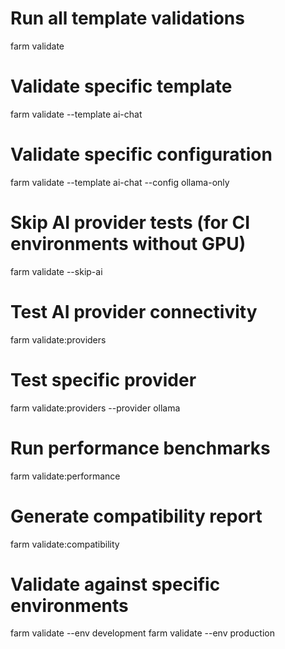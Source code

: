 # Run all template validations

farm validate

# Validate specific template

farm validate --template ai-chat

# Validate specific configuration

farm validate --template ai-chat --config ollama-only

# Skip AI provider tests (for CI environments without GPU)

farm validate --skip-ai

# Test AI provider connectivity

farm validate:providers

# Test specific provider

farm validate:providers --provider ollama

# Run performance benchmarks

farm validate:performance

# Generate compatibility report

farm validate:compatibility

# Validate against specific environments

farm validate --env development
farm validate --env production
